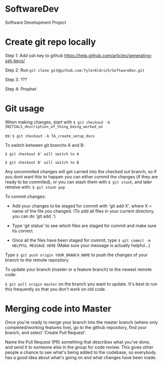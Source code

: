 # SoftwareDev
Software Development Project

# Create git repo locally
Step 1: Add ssh key to github https://help.github.com/articles/generating-ssh-keys/

Step 2: Run `git clone git@github.com:TylerAldrich/SoftwareDev.git`

Step 3: ???

Step 4: Prophet

# Git usage
When making changes, start with `$ git checkout -b INITIALS_description_of_thing_being_worked_on`

ex: `$ git checkout -b TA_create_setup_docs`

To switch between git branchs A and B:

```$ git checkout A' will switch to A```

```$ git checkout B' will switch to B```

Any uncommited changes will get carried into the checked out branch, so if you dont want this to happen you can either commit the changes (if they are ready
to be commited), or you can stash them with `$ git stash`, and later retreive with:
`$ git stash pop`

To commit changes: 

* Add your changes to be staged for commit with 'git add X', where X = name of the file you changed. (To add all files in your current directory, you can do 'git add .')

* Type 'git status' to see which files are staged for commit and make sure its correct.

* Once all the files have been staged for commit, type `$ git commit -m HELPFUL MESSAGE HERE` (Make sure your message is actually helpful...)

Type `$ git push origin YOUR_BRANCH_NAME` to push the changes of your branch to the remote repository

To update your branch (master or a feature branch) to the newest remote code:

`$ git pull origin master` on the branch you want to update. It's best to run this frequently so that you don't work on old code.


# Merging code into Master
Once you're ready to merge your branch into the master branch (where only completed/working features live), go to the github repository, find your branch, and select 'Create Pull Request'.

Name the Pull Request (PR) something that describes what you've done, and send it to someone else in the group
for code review. This gives other people a chance to see what's being added to the codebase, so everybody has 
a good idea about what's going on and what changes have been made.
